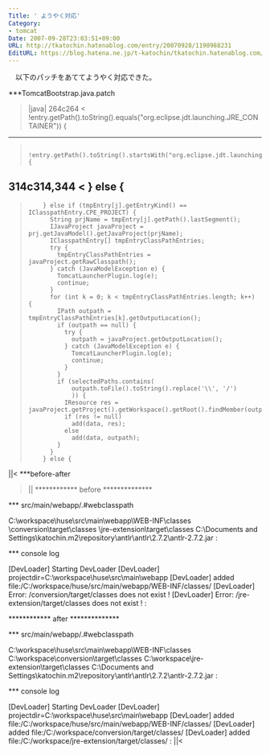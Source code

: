 ```yaml
---
Title: ' ようやく対応'
Category:
- tomcat
Date: 2007-09-28T23:03:51+09:00
URL: http://tkatochin.hatenablog.com/entry/20070928/1190988231
EditURL: https://blog.hatena.ne.jp/t-katochin/tkatochin.hatenablog.com/atom/entry/6653586347154755176
---
```


　以下のパッチをあててようやく対応できた。

***TomcatBootstrap.java.patch
>|java|
264c264
<           !entry.getPath().toString().equals("org.eclipse.jdt.launching.JRE_CONTAINER")) {
---
>           !entry.getPath().toString().startsWith("org.eclipse.jdt.launching.JRE_CONTAINER")) {
314c314,344
<         } else {
---
>         } else if (tmpEntry[j].getEntryKind() == IClasspathEntry.CPE_PROJECT) {
>           String prjName = tmpEntry[j].getPath().lastSegment();
>           IJavaProject javaProject = prj.getJavaModel().getJavaProject(prjName);
>           IClasspathEntry[] tmpEntryClassPathEntries;
>           try {
>             tmpEntryClassPathEntries = javaProject.getRawClasspath();
>           } catch (JavaModelException e) {
>             TomcatLauncherPlugin.log(e);
>             continue;
>           }
>           for (int k = 0; k < tmpEntryClassPathEntries.length; k++) {
>             IPath outpath = tmpEntryClassPathEntries[k].getOutputLocation(); 
>             if (outpath == null) {
>               try {
>                 outpath = javaProject.getOutputLocation();
>               } catch (JavaModelException e) {
>                 TomcatLauncherPlugin.log(e);
>                 continue;
>               }
>             }
>             if (selectedPaths.contains(
>                 outpath.toFile().toString().replace('\\', '/')
>                 )) {
>               IResource res = javaProject.getProject().getWorkspace().getRoot().findMember(outpath);
>               if (res != null)
>                 add(data, res);
>               else
>                 add(data, outpath);
>             }
>           }
>         } else { 
||<
***before-after
>||
************ before **************

*** src/main/webapp/.#webclasspath

C:\workspace\huse\src\main\webapp\WEB-INF\classes
\conversion\target\classes
\jre-extension\target\classes
C:\Documents and Settings\katochin\.m2\repository\antlr\antlr\2.7.2\antlr-2.7.2.jar
              :

*** console log

[DevLoader] Starting DevLoader
[DevLoader] projectdir=C:\workspace\huse\src\main\webapp
[DevLoader] added file:/C:/workspace/huse/src/main/webapp/WEB-INF/classes/
[DevLoader] Error: /conversion/target/classes does not exist !
[DevLoader] Error: /jre-extension/target/classes does not exist !
              :

************ after **************

*** src/main/webapp/.#webclasspath

C:\workspace\huse\src\main\webapp\WEB-INF\classes
C:\workspace\conversion\target\classes
C:\workspace\jre-extension\target\classes
C:\Documents and Settings\katochin\.m2\repository\antlr\antlr\2.7.2\antlr-2.7.2.jar
              :

*** console log

[DevLoader] Starting DevLoader
[DevLoader] projectdir=C:\workspace\huse\src\main\webapp
[DevLoader] added file:/C:/workspace/huse/src/main/webapp/WEB-INF/classes/
[DevLoader] added file:/C:/workspace/conversion/target/classes/
[DevLoader] added file:/C:/workspace/jre-extension/target/classes/
              :
||<
